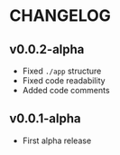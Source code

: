 # CHANGELOG

## v0.0.2-alpha
* Fixed `./app` structure
* Fixed code readability
* Added code comments

## v0.0.1-alpha
* First alpha release